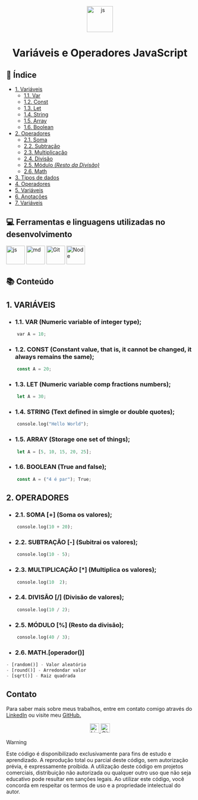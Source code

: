<div align="center">
<a href="https://felipe0424.github.io/PortfolioDev/HTML/index.html"><img src="https://github.com/user-attachments/assets/3804386a-094d-42de-8a5d-f4dfb033ffba" alt="js" width="70"></a>

# **Variáveis e Operadores JavaScript**
</div>

## :bookmark_tabs:	Índice
* [1. Variáveis](#1-variáveis)
    * [1.1. Var](#11-var-numeric-variable-of-integer-type)
    * [1.2. Const](#12-const-constant-value-that-is-it-cannot-be-changed-it-always-remains-the-same)
    * [1.3. Let](#13-let-numeric-variable-comp-fractions-numbers)
    * [1.4. String](#14-string-text-defined-in-simgle-or-double-quotes)
    * [1.5. Array](#15-array-storage-one-set-of-things)
    * [1.6. Boolean](#16-boolean-true-and-false)
* [2. Operadores](#2-operadores)
    * [2.1. Soma](#21-soma--soma-os-valores)
    * [2.2. Subtração](#22-subtração---subitrai-os-valores)
    * [2.3. Multiplicação](#23-multiplicação--multiplica-os-valores)
    * [2.4. Divisão](#24-divisão--divisão-de-valores)
    * [2.5. Módulo *(Resto da Divisão)*](#25-módulo--resto-da-divisão)
    * [2.6. Math](#26-mathoperador)
* [3. Tipos de dados](/src/PDF/TIPOS%20DE%20DADOS.pdf)
* [4. Operadores](/src/PDF/OPERADORES.pdf)
* [5. Variáveis](/src/PDF/VARIÁVEIS.pdf)
* [6. Anotações](/src/MD/ANOTAÇÕES.md)
* [7. Variáveis](/src/MD/VARIÁVEIS.MD)

## :computer:	Ferramentas e linguagens utilizadas no desenvolvimento
<div align="auto">
    <a href="https://felipe0424.github.io/PortfolioDev/HTML/index.html"><img src="https://github.com/user-attachments/assets/3804386a-094d-42de-8a5d-f4dfb033ffba" alt="js" width="50"></a>
    <a href="https://felipe0424.github.io/PortfolioDev/HTML/index.html"><img src="https://github.com/user-attachments/assets/64486d67-8973-4b62-bdfc-212cf9f16709" alt="md" width="50"></a>
    <a href="https://felipe0424.github.io/PortfolioDev/HTML/index.html"><img src="https://github.com/user-attachments/assets/d3813ef4-1409-40c9-9bfb-6e988f79b2c8" alt="Git" width="50"></a>
    <a href="https://felipe0424.github.io/PortfolioDev/HTML/index.html"><img src="https://github.com/user-attachments/assets/b03adba8-e155-4555-8737-2afaf449620d" alt="Node" width="50"></a>
</div>

## :books:	Conteúdo

## 1. VARIÁVEIS

* ### 1.1. VAR (Numeric variable of integer type);

```rust
    var A = 10;
```
* ### 1.2. CONST (Constant value, that is, it cannot be changed, it always remains the same);
```rust
    const A = 20;
```
* ### 1.3. LET (Numeric variable comp fractions numbers);
```rust
    let A = 30;
```
* ### 1.4. STRING (Text defined in simgle or double quotes);
```rust
    console.log("Hello World");
```
* ### 1.5. ARRAY (Storage one set of things);
```rust
    let A = [5, 10, 15, 20, 25];
```
* ### 1.6. BOOLEAN (True and false);
```rust
    const A = ("4 é par"); True;
```

## 2. OPERADORES
* ### 2.1. SOMA [+] (Soma os valores);
```rust
    console.log(10 + 20);
```
* ### 2.2. SUBTRAÇÃO [-] (Subitrai os valores);
```rust
    console.log(10 - 5);
```
* ### 2.3. MULTIPLICAÇÃO [*] (Multiplica os valores);
```rust
    console.log(10  2);
```
* ### 2.4. DIVISÃO [/] (Divisão de valores);
```rust
    console.log(10 / 2);
```
* ### 2.5. MÓDULO [%] (Resto da divisão);
```rust
    console.log(40 / 3);
```
* ### 2.6. MATH.[operador()]
```rust
- [random()] - Valor aleatório
- [round()] - Arredondar valor
- [sqrt()] - Raiz quadrada
```

## Contato
Para saber mais sobre meus trabalhos, entre em contato comigo através do <a href="https://www.linkedin.com/in/jfeliperamos/">LinkedIn</a> ou visite meu <a href="https://felipe0424.github.io/PortfolioDev/HTML/index.html">GitHub.</a> 

<div align=center>
    <a href="https://www.linkedin.com/in/jfeliperamos/">
        <img src="https://github.com/user-attachments/assets/0350e54a-100e-4273-aa51-81aa9fce3d79" alt="LinkedIn" width="25">
    </a> 
    <a href="https://felipe0424.github.io/PortfolioDev/HTML/index.html">
        <img src="https://github.com/user-attachments/assets/3fda6271-fd40-4485-bb7c-60b927b9feae" alt="GitHub" width="25">
    </a>
</div>

> [!WARNING]
> Este código é disponibilizado exclusivamente para fins de estudo e aprendizado. A reprodução total ou parcial deste código, sem autorização prévia, é expressamente proibida. A utilização deste código em projetos comerciais, distribuição não autorizada ou qualquer outro uso que não seja educativo pode resultar em sanções legais. Ao utilizar este código, você concorda em respeitar os termos de uso e a propriedade intelectual do autor.